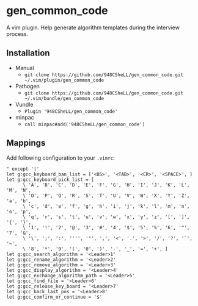 # gen_common_code

A vim plugin. Help generate algorithm templates during the interview process.

## Installation

- Manual
  - `git clone https://github.com/948CSheLL/gen_common_code.git ~/.vim/plugin/gen_common_code`
- Pathogen
  - `git clone https://github.com/948CSheLL/gen_common_code.git ~/.vim/bundle/gen_common_code`
- Vundle
  - `Plugin '948CSheLL/gen_common_code'`
- minpac
  - `call minpac#add('948CSheLL/gen_common_code')`

## Mappings
Add following configuration to your `.vimrc`:

```
" except '|'
let g:gcc_keyboard_ban_list = ['<BS>', '<TAB>', '<CR>', '<SPACE>', ]
let g:gcc_keyboard_pick_list = [
      \ 'A', 'B', 'C', 'D', 'E', 'F', 'G', 'H', 'I', 'J', 'K', 'L', 'M', 'N', 
      \ 'O', 'P', 'Q', 'R', 'S', 'T', 'U', 'V', 'W', 'X', 'Y', 'Z', 'a', 'b', 
      \ 'c', 'd', 'e', 'f', 'g', 'h', 'i', 'j', 'k', 'l', 'm', 'n', 'o', 'p', 
      \ 'q', 'r', 's', 't', 'u', 'v', 'w', 'x', 'y', 'z', '[', ']', '{', '}', 
      \ '1', '!', '2', '@', '3', '#', '4', '$', '5', '%', '6', '^', '7', '&', 
      \ '\', ';', ':', '''', '"', ',', '<', '.', '>', '/', '?', '`', '~', 
      \ '8', '*', '9', '(', '0', ')', '-', '_', '=', '+', ]
let g:gcc_search_algorithm = '<Leader>1'
let g:gcc_rename_algorithm = '<Leader>2'
let g:gcc_remove_algorithm = '<Leader>3'
let g:gcc_display_algorithm = '<Leader>4'
let g:gcc_exchange_algorithm_path = '<Leader>5'
let g:gcc_find_file = '<Leader>6'
let g:gcc_release_key_board = '<Leader>7'
let g:gcc_back_last_pos = '<Leader>8'
let g:gcc_comfirm_or_continue = '$'
```
